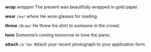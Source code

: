 **wrap** 
*wrapper*
The present was beautifully wrapped in gold paper.

**wear** 
`/eə/`
*where*
He wore glasses for reading.

**throw**
`/θrəʊ/` 
He threw his shirt to someone in the crowd.

**tune** 
Someone’s coming tomorrow to tune the piano.

**attach**
`/əˈtæ/`
Attach your recent photograph to your application form.